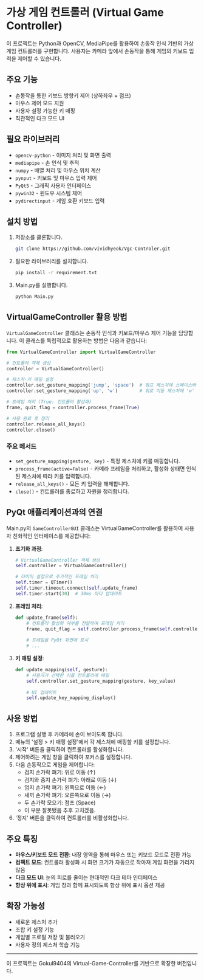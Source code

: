 # 가상 게임 컨트롤러 (Virtual Game Controller)

이 프로젝트는 Python과 OpenCV, MediaPipe를 활용하여 손동작 인식 기반의 가상 게임 컨트롤러를 구현합니다. 사용자는 카메라 앞에서 손동작을 통해 게임의 키보드 입력을 제어할 수 있습니다.

## 주요 기능

* 손동작을 통한 키보드 방향키 제어 (상하좌우 + 점프)
* 마우스 제어 모드 지원
* 사용자 설정 가능한 키 매핑
* 직관적인 다크 모드 UI

## 필요 라이브러리

* `opencv-python` - 이미지 처리 및 화면 출력
* `mediapipe` - 손 인식 및 추적
* `numpy` - 배열 처리 및 마우스 위치 계산
* `pynput` - 키보드 및 마우스 입력 제어
* `PyQt5` - 그래픽 사용자 인터페이스
* `pywin32` - 윈도우 시스템 제어
* `pydirectinput` - 게임 호환 키보드 입력

## 설치 방법

1. 저장소를 클론합니다.
   ```bash
   git clone https://github.com/vividhyeok/Vgc-Controler.git
   ```

2. 필요한 라이브러리를 설치합니다.
   ```bash
   pip install -r requirement.txt
   ```

3. Main.py를 실행합니다.
   ```bash
   python Main.py
   ```

## VirtualGameController 활용 방법

`VirtualGameController` 클래스는 손동작 인식과 키보드/마우스 제어 기능을 담당합니다. 이 클래스를 독립적으로 활용하는 방법은 다음과 같습니다:

```python
from VirtualGameController import VirtualGameController

# 컨트롤러 객체 생성
controller = VirtualGameController()

# 제스처-키 매핑 설정
controller.set_gesture_mapping('jump', 'space')  # 점프 제스처에 스페이스바 매핑
controller.set_gesture_mapping('up', 'w')        # 위로 이동 제스처에 'w' 키 매핑

# 프레임 처리 (True: 컨트롤러 활성화)
frame, quit_flag = controller.process_frame(True)

# 사용 완료 후 정리
controller.release_all_keys()
controller.close()
```

### 주요 메서드

* `set_gesture_mapping(gesture, key)` - 특정 제스처에 키를 매핑합니다.
* `process_frame(active=False)` - 카메라 프레임을 처리하고, 활성화 상태면 인식된 제스처에 따라 키를 입력합니다.
* `release_all_keys()` - 모든 키 입력을 해제합니다.
* `close()` - 컨트롤러를 종료하고 자원을 정리합니다.

## PyQt 애플리케이션과의 연결

Main.py의 `GameControllerGUI` 클래스는 VirtualGameController를 활용하여 사용자 친화적인 인터페이스를 제공합니다:

1. **초기화 과정**:
   ```python
   # VirtualGameController 객체 생성
   self.controller = VirtualGameController()
   
   # 타이머 설정으로 주기적인 프레임 처리
   self.timer = QTimer()
   self.timer.timeout.connect(self.update_frame)
   self.timer.start(30)  # 30ms 마다 업데이트
   ```

2. **프레임 처리**:
   ```python
   def update_frame(self):
       # 컨트롤러 활성화 여부를 전달하여 프레임 처리
       frame, quit_flag = self.controller.process_frame(self.controller_active)
       
       # 프레임을 PyQt 화면에 표시
       # ...
   ```

3. **키 매핑 설정**:
   ```python
   def update_mapping(self, gesture):
       # 사용자가 선택한 키를 컨트롤러에 매핑
       self.controller.set_gesture_mapping(gesture, key_value)
       
       # UI 업데이트
       self.update_key_mapping_display()
   ```

## 사용 방법

1. 프로그램 실행 후 카메라에 손이 보이도록 합니다.
2. 메뉴의 '설정 > 키 매핑 설정'에서 각 제스처에 매핑할 키를 설정합니다.
3. '시작' 버튼을 클릭하여 컨트롤러를 활성화합니다.
4. 제어하려는 게임 창을 클릭하여 포커스를 설정합니다.
5. 다음 손동작으로 게임을 제어합니다:
   - 검지 손가락 펴기: 위로 이동 (↑)
   - 검지와 중지 손가락 펴기: 아래로 이동 (↓)
   - 엄지 손가락 펴기: 왼쪽으로 이동 (←)
   - 새끼 손가락 펴기: 오른쪽으로 이동 (→)
   - 두 손가락 모으기: 점프 (Space)
   - 이 부분 잘못됐음 추후 고치겠음.
6. '정지' 버튼을 클릭하여 컨트롤러를 비활성화합니다.

## 주요 특징

- **마우스/키보드 모드 전환**: 내장 영역을 통해 마우스 또는 키보드 모드로 전환 가능
- **컴팩트 모드**: 컨트롤러 활성화 시 화면 크기가 자동으로 작아져 게임 화면을 가리지 않음
- **다크 모드 UI**: 눈의 피로를 줄이는 현대적인 다크 테마 인터페이스
- **항상 위에 표시**: 게임 창과 함께 표시되도록 항상 위에 표시 옵션 제공

## 확장 가능성

- 새로운 제스처 추가
- 조합 키 설정 기능
- 게임별 프로필 저장 및 불러오기
- 사용자 정의 제스처 학습 기능

---

이 프로젝트는 Gokul9404의 Virtual-Game-Controller를 기반으로 확장한 버전입니다.
